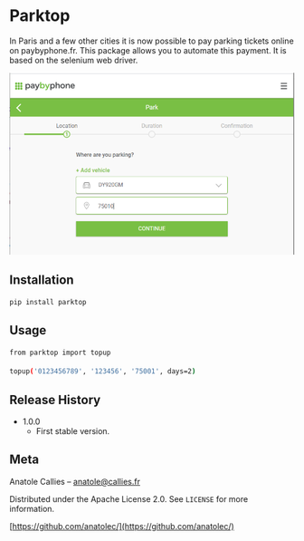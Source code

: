 # Parktop
In Paris and a few other cities it is now possible to pay parking tickets online on paybyphone.fr. This package 
allows you to automate this payment. It is based on the selenium web driver.

![](PayByPhone.PNG)

## Installation

```sh
pip install parktop
```

## Usage

```sh
from parktop import topup

topup('0123456789', '123456', '75001', days=2)
```

## Release History

* 1.0.0
    * First stable version.

## Meta

Anatole Callies – anatole@callies.fr

Distributed under the Apache License 2.0. See ``LICENSE`` for more information.

[https://github.com/anatolec/](https://github.com/anatolec/)
